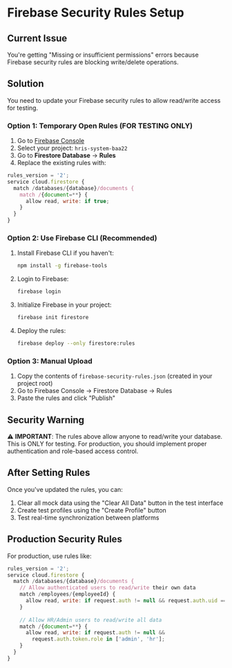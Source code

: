 # Firebase Security Rules Setup

## Current Issue
You're getting "Missing or insufficient permissions" errors because Firebase security rules are blocking write/delete operations.

## Solution
You need to update your Firebase security rules to allow read/write access for testing.

### Option 1: Temporary Open Rules (FOR TESTING ONLY)
1. Go to [Firebase Console](https://console.firebase.google.com/)
2. Select your project: `hris-system-baa22`
3. Go to **Firestore Database** → **Rules**
4. Replace the existing rules with:

```javascript
rules_version = '2';
service cloud.firestore {
  match /databases/{database}/documents {
    match /{document=**} {
      allow read, write: if true;
    }
  }
}
```

### Option 2: Use Firebase CLI (Recommended)
1. Install Firebase CLI if you haven't:
   ```bash
   npm install -g firebase-tools
   ```

2. Login to Firebase:
   ```bash
   firebase login
   ```

3. Initialize Firebase in your project:
   ```bash
   firebase init firestore
   ```

4. Deploy the rules:
   ```bash
   firebase deploy --only firestore:rules
   ```

### Option 3: Manual Upload
1. Copy the contents of `firebase-security-rules.json` (created in your project root)
2. Go to Firebase Console → Firestore Database → Rules
3. Paste the rules and click "Publish"

## Security Warning
⚠️ **IMPORTANT**: The rules above allow anyone to read/write your database. This is ONLY for testing. For production, you should implement proper authentication and role-based access control.

## After Setting Rules
Once you've updated the rules, you can:
1. Clear all mock data using the "Clear All Data" button in the test interface
2. Create test profiles using the "Create Profile" button
3. Test real-time synchronization between platforms

## Production Security Rules
For production, use rules like:
```javascript
rules_version = '2';
service cloud.firestore {
  match /databases/{database}/documents {
    // Allow authenticated users to read/write their own data
    match /employees/{employeeId} {
      allow read, write: if request.auth != null && request.auth.uid == employeeId;
    }
    
    // Allow HR/Admin users to read/write all data
    match /{document=**} {
      allow read, write: if request.auth != null && 
        request.auth.token.role in ['admin', 'hr'];
    }
  }
}
```


